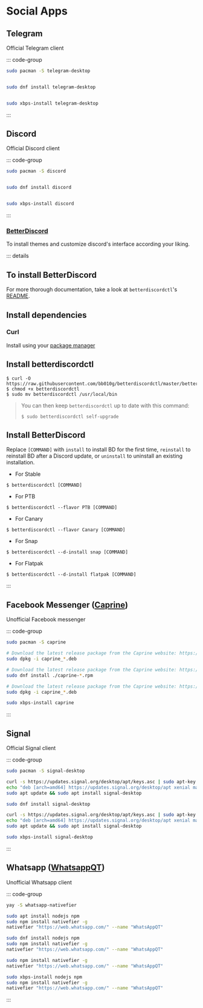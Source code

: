 # Social Apps

## Telegram

Official Telegram client

::: code-group

```sh [Arch]
sudo pacman -S telegram-desktop
```

```sh [Debian]sudo apt install telegram-desktop

```

```sh [Fedora]
sudo dnf install telegram-desktop
```

```sh [Ubuntu]sudo apt install telegram-desktop

```

```sh [Void]
sudo xbps-install telegram-desktop
```

:::

## Discord

Official Discord client

::: code-group

```sh [Arch]
sudo pacman -S discord
```

```sh [Debian]sudo apt install discord

```

```sh [Fedora]
sudo dnf install discord
```

```sh [Ubuntu]sudo apt install discord

```

```sh [Void]
sudo xbps-install discord
```

:::

### [BetterDiscord](https://betterdiscord.net/home/)

To install themes and customize discord's interface according your liking.

::: details

## To install BetterDiscord

For more thorough documentation,
take a look at `betterdiscordctl`'s [README](https://github.com/bb010g/betterdiscordctl#betterdiscordctl).

## Install dependencies

### Curl

Install using your [package manager](https://curl.se/download.html#Linux)

## Install betterdiscordctl

```
$ curl -O https://raw.githubusercontent.com/bb010g/betterdiscordctl/master/betterdiscordctl
$ chmod +x betterdiscordctl
$ sudo mv betterdiscordctl /usr/local/bin
```

> You can then keep `betterdiscordctl` up to date with this command:
>
> ```
> $ sudo betterdiscordctl self-upgrade
> ```

## Install BetterDiscord

Replace `[COMMAND]` with `install` to install BD for the first time,
`reinstall` to reinstall BD after a Discord update,
or `uninstall` to uninstall an existing installation.

- For Stable

```
$ betterdiscordctl [COMMAND]
```

- For PTB

```
$ betterdiscordctl --flavor PTB [COMMAND]
```

- For Canary

```
$ betterdiscordctl --flavor Canary [COMMAND]
```

- For Snap

```
$ betterdiscordctl --d-install snap [COMMAND]
```

- For Flatpak

```
$ betterdiscordctl --d-install flatpak [COMMAND]
```

:::

## Facebook Messenger ([Caprine](https://github.com/sindresorhus/caprine))

Unofficial Facebook messenger

::: code-group

```sh [Arch]
sudo pacman -S caprine
```

```sh [Debian]
# Download the latest release package from the Caprine website: https://github.com/sindresorhus/caprine/releases/latest
sudo dpkg -i caprine_*.deb
```

```sh [Fedora]
# Download the latest release package from the Caprine website: https://github.com/sindresorhus/caprine/releases/latest
sudo dnf install ./caprine-*.rpm
```

```sh [Ubuntu]
# Download the latest release package from the Caprine website: https://github.com/sindresorhus/caprine/releases/latest
sudo dpkg -i caprine_*.deb
```

```sh [Void]
sudo xbps-install caprine
```

:::

## Signal

Official Signal client

::: code-group

```sh [Arch]
sudo pacman -S signal-desktop
```

```sh [Debian]
curl -s https://updates.signal.org/desktop/apt/keys.asc | sudo apt-key add -
echo "deb [arch=amd64] https://updates.signal.org/desktop/apt xenial main" | sudo tee -a /etc/apt/sources.list.d/signal-xenial.list
sudo apt update && sudo apt install signal-desktop
```

```sh [Fedora]
sudo dnf install signal-desktop
```

```sh [Ubuntu]
curl -s https://updates.signal.org/desktop/apt/keys.asc | sudo apt-key add -
echo "deb [arch=amd64] https://updates.signal.org/desktop/apt xenial main" | sudo tee -a /etc/apt/sources.list.d/signal-xenial.list
sudo apt update && sudo apt install signal-desktop
```

```sh [Void]
sudo xbps-install signal-desktop
```

:::

## Whatsapp ([WhatsappQT](https://gitlab.com/bit3/whatsappqt))

Unofficial Whatsapp client

::: code-group

```sh [Arch]
yay -S whatsapp-nativefier
```

```sh [Debian]
sudo apt install nodejs npm
sudo npm install nativefier -g
nativefier "https://web.whatsapp.com/" --name "WhatsAppQT"
```

```sh [Fedora]
sudo dnf install nodejs npm
sudo npm install nativefier -g
nativefier "https://web.whatsapp.com/" --name "WhatsAppQT"
```

```sh [Ubuntu]sudo apt install nodejs npm
sudo npm install nativefier -g
nativefier "https://web.whatsapp.com/" --name "WhatsAppQT"
```

```sh [Void]
sudo xbps-install nodejs npm
sudo npm install nativefier -g
nativefier "https://web.whatsapp.com/" --name "WhatsAppQT"
```

:::
